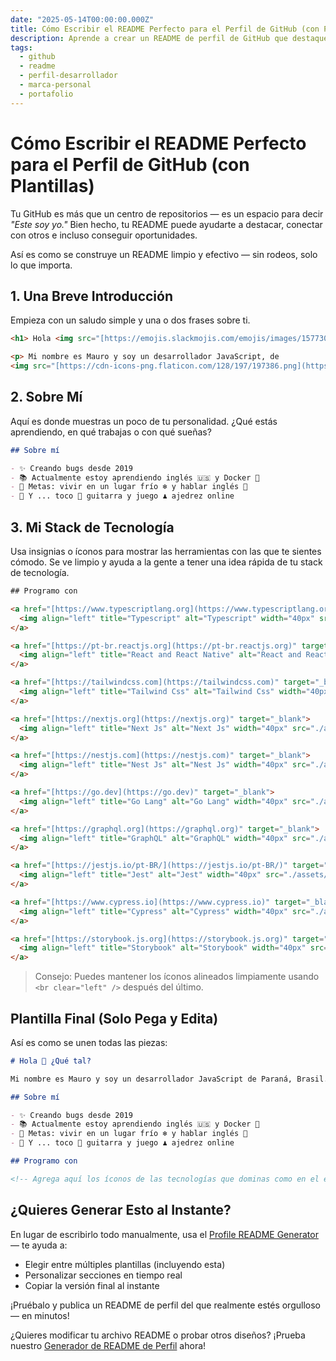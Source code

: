```yaml
---
date: "2025-05-14T00:00:00.000Z"
title: Cómo Escribir el README Perfecto para el Perfil de GitHub (con Plantillas)
description: Aprende a crear un README de perfil de GitHub que destaque. Desde secciones imprescindibles hasta plantillas listas para usar, esta guía te ayuda a causar una gran primera impresión.
tags:
  - github
  - readme
  - perfil-desarrollador
  - marca-personal
  - portafolio
---
```


# Cómo Escribir el README Perfecto para el Perfil de GitHub (con Plantillas)

Tu GitHub es más que un centro de repositorios — es un espacio para decir *"Este soy yo."*
Bien hecho, tu README puede ayudarte a destacar, conectar con otros e incluso conseguir oportunidades.

Así es como se construye un README limpio y efectivo — sin rodeos, solo lo que importa.

## 1. Una Breve Introducción

Empieza con un saludo simple y una o dos frases sobre ti.

```html
<h1> Hola <img src="[https://emojis.slackmojis.com/emojis/images/1577305505/7373/hand_wave.gif?1577305505](https://emojis.slackmojis.com/emojis/images/1577305505/7373/hand_wave.gif?1577305505)" width="50" /> ¿Qué tal?</h1>

<p> Mi nombre es Mauro y soy un desarrollador JavaScript, de
<img src="[https://cdn-icons-png.flaticon.com/128/197/197386.png](https://cdn-icons-png.flaticon.com/128/197/197386.png)" width="17" /> <b>Paraná, Brasil</b>. </p>
```

## 2\. Sobre Mí

Aquí es donde muestras un poco de tu personalidad. ¿Qué estás aprendiendo, en qué trabajas o con qué sueñas?

```markdown
## Sobre mí

- ✨ Creando bugs desde 2019
- 📚 Actualmente estoy aprendiendo inglés 🇺🇸 y Docker 🐳
- 🎯 Metas: vivir en un lugar frío ❄ y hablar inglés 🚀
- 🎲 Y ... toco 🎸 guitarra y juego ♟ ajedrez online
```

## 3\. Mi Stack de Tecnología

Usa insignias o íconos para mostrar las herramientas con las que te sientes cómodo. Se ve limpio y ayuda a la gente a tener una idea rápida de tu stack de tecnología.

```html
## Programo con

<a href="[https://www.typescriptlang.org](https://www.typescriptlang.org)" target="_blank">
  <img align="left" title="Typescript" alt="Typescript" width="40px" src="./assets/typescript-logo.svg" />
</a>

<a href="[https://pt-br.reactjs.org](https://pt-br.reactjs.org)" target="_blank">
  <img align="left" title="React and React Native" alt="React and React Native" width="40px" src="./assets/react-logo.svg" />
</a>

<a href="[https://tailwindcss.com](https://tailwindcss.com)" target="_blank">
  <img align="left" title="Tailwind Css" alt="Tailwind Css" width="40px" src="./assets/tailwind-logo.svg" />
</a>

<a href="[https://nextjs.org](https://nextjs.org)" target="_blank">
  <img align="left" title="Next Js" alt="Next Js" width="40px" src="./assets/next-logo.svg" />
</a>

<a href="[https://nestjs.com](https://nestjs.com)" target="_blank">
  <img align="left" title="Nest Js" alt="Nest Js" width="40px" src="./assets/nest-logo.svg" />
</a>

<a href="[https://go.dev](https://go.dev)" target="_blank">
  <img align="left" title="Go Lang" alt="Go Lang" width="40px" src="./assets/golang-logo.svg" />
</a>

<a href="[https://graphql.org](https://graphql.org)" target="_blank">
  <img align="left" title="GraphQL" alt="GraphQL" width="40px" src="./assets/graphql-logo.svg" />
</a>

<a href="[https://jestjs.io/pt-BR/](https://jestjs.io/pt-BR/)" target="_blank">
  <img align="left" title="Jest" alt="Jest" width="40px" src="./assets/jest-logo.svg" />
</a>

<a href="[https://www.cypress.io](https://www.cypress.io)" target="_blank">
  <img align="left" title="Cypress" alt="Cypress" width="40px" src="./assets/cypress-logo.svg" />
</a>

<a href="[https://storybook.js.org](https://storybook.js.org)" target="_blank">
  <img align="left" title="Storybook" alt="Storybook" width="40px" src="./assets/storybook-logo.svg" />
</a>
```

> Consejo: Puedes mantener los íconos alineados limpiamente usando `<br clear="left" />` después del último.

## Plantilla Final (Solo Pega y Edita)

Así es como se unen todas las piezas:

```markdown
# Hola 👋 ¿Qué tal?

Mi nombre es Mauro y soy un desarrollador JavaScript de Paraná, Brasil.

## Sobre mí

- ✨ Creando bugs desde 2019
- 📚 Actualmente estoy aprendiendo inglés 🇺🇸 y Docker 🐳
- 🎯 Metas: vivir en un lugar frío ❄ y hablar inglés 🚀
- 🎲 Y ... toco 🎸 guitarra y juego ♟ ajedrez online

## Programo con

<!-- Agrega aquí los íconos de las tecnologías que dominas como en el ejemplo anterior -->

```

## ¿Quieres Generar Esto al Instante?

En lugar de escribirlo todo manualmente, usa el [Profile README Generator](/) — te ayuda a:

  - Elegir entre múltiples plantillas (incluyendo esta)
  - Personalizar secciones en tiempo real
  - Copiar la versión final al instante

¡Pruébalo y publica un README de perfil del que realmente estés orgulloso — en minutos\!

¿Quieres modificar tu archivo README o probar otros diseños? ¡Prueba nuestro [Generador de README de Perfil](/) ahora!

